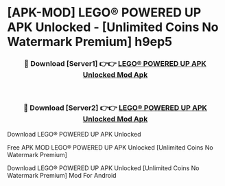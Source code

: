 # [APK-MOD] LEGO® POWERED UP APK Unlocked - [Unlimited Coins No Watermark Premium] h9ep5



<div align="center">
<h3>🔴 Download [Server1] 👉👉 <a href="https://momento.my/?title=LEGO®_POWERED_UP_APK_Unlocked">LEGO® POWERED UP APK Unlocked Mod Apk</a></h3><br>

<h3>🔴 Download [Server2] 👉👉 <a href="https://momento.my/?title=LEGO®_POWERED_UP_APK_Unlocked">LEGO® POWERED UP APK Unlocked Mod Apk</a></h3>
</div>



Download LEGO® POWERED UP APK Unlocked 

Free APK MOD LEGO® POWERED UP APK Unlocked [Unlimited Coins No Watermark Premium]

Download LEGO® POWERED UP APK Unlocked [Unlimited Coins No Watermark Premium] Mod For Android
